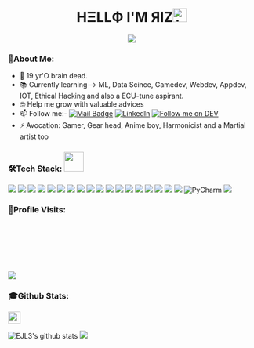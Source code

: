 ### <h1 align='center'> HΞLLФ I'M ЯIZ<img src="https://user-images.githubusercontent.com/1303154/88677602-1635ba80-d120-11ea-84d8-d263ba5fc3c0.gif" width="28px" alt="hi"></h1>
<p align='center'><img src="https://user-images.githubusercontent.com/73348960/108745603-ba67ce80-7554-11eb-8be8-1089870b1af1.gif"></p>

### 📌About Me:

- 🤪 19 yr'O brain dead.
- 📚 Currently learning--> ML, Data Scince, Gamedev, Webdev, Appdev, IOT, Ethical Hacking and also a ECU-tune aspirant. 
- 🤓 Help me grow with valuable advices
- 📫 Follow me:-
[![Mail Badge](https://img.shields.io/badge/-@uza.-e84393?style=for-the-badge&labelColor=e84393&logo=instagram&logoColor=black)](https://instagram.com/uza._)
[![LinkedIn](https://img.shields.io/badge/LinkedIn-0077B5?style=for-the-badge&logo=linkedin&logoColor=white)](https://www.LinkedIn.com/in/rizwan-rahim-b858a4212)
[![Follow me on DEV](https://img.shields.io/badge/dev.to-%2308090A.svg?&style=for-the-badge&logo=dev.to&logoColor=white&alt=devto)](https://dev.to/xen0cide)
- ⚡ Avocation: Gamer, Gear head, Anime boy, Harmonicist and a Martial artist too

### 🛠️Tech Stack: <img height="40" src="https://raw.githubusercontent.com/innng/innng/master/assets/kyubey.gif">

![](https://img.shields.io/badge/HTML5-E34F26?style=for-the-badge&logo=html5&logoColor=white)
![](https://img.shields.io/badge/CSS3-1572B6?style=for-the-badge&logo=css3&logoColor=white)
![](https://img.shields.io/badge/MySQL-00000F?style=for-the-badge&logo=mysql&logoColor=white)
![](https://img.shields.io/badge/MongoDB-4EA94B?style=for-the-badge&logo=mongodb&logoColor=white)
![](https://img.shields.io/badge/Python-00008B?style=for-the-badge&logo=python&logoColor=white)
![](https://img.shields.io/badge/Java-FF8C00.svg?style=for-the-badge&logo=java&logoColor=black)
![](https://img.shields.io/badge/JavaScript-F7DF1E?style=for-the-badge&logo=javascript&logoColor=black)
![](https://img.shields.io/badge/Django-092E20?style=for-the-badge&logo=django&logoColor=white)
![](https://img.shields.io/badge/PowerShell-5391FE?style=for-the-badge&logo=PowerShell&logoColor=white)
![](https://img.shields.io/badge/Node.js-43853D?style=for-the-badge&logo=node.js&logoColor=white)
![](https://img.shields.io/badge/npm-CB3837?style=for-the-badge&logo=npm&logoColor=white)
![](https://img.shields.io/badge/GitHub-100000?style=for-the-badge&logo=github&logoColor=white)
![](https://img.shields.io/badge/Unity-100000?style=for-the-badge&logo=unity&logoColor=white)
![](https://img.shields.io/badge/RASPBERRY%20PI-C51A4A.svg?&style=for-the-badge&logo=raspberry%20pi&logoColor=white)
![](https://img.shields.io/badge/Arduino_IDE-00979D?style=for-the-badge&logo=arduino&logoColor=white)
![](https://img.shields.io/badge/Windows-0078D6?style=for-the-badge&logo=windows&logoColor=white)
![](https://img.shields.io/badge/Kali_Linux-800000?style=for-the-badge&logo=kali-linux&logoColor=white)
![](https://img.shields.io/badge/Visual_Studio_Code-0078D4?style=for-the-badge&logo=visual%20studio%20code&logoColor=white)
<img alt="PyCharm" src="https://img.shields.io/badge/PyCharm-020500.svg?&style=for-the-badge&logo=PyCharm&logoColor=yellow"/>
![](https://img.shields.io/badge/Steam-000000?style=for-the-badge&logo=steam&logoColor=white)

### 👣Profile Visits:

<img src="https://count.getloli.com/get/@EJL3?theme=rule34" alt="" srcset="" align="left">

</br>
</br>
</br>
</br>
</br>

<p align="left"> <img src = "https://user-images.githubusercontent.com/73348960/108746373-ae304100-7555-11eb-8de5-cb0914c347bf.gif"> </p>

### 🎓Github Stats: 
<img align='center' src='https://github.com/Rishit-dagli/Rishit-dagli/blob/master/images/octocat-anime.gif' width='25"'>

![EJL3's github stats](https://github-readme-stats.vercel.app/api?username=EJL3&count_private=true&show_icons=true&theme=tokyonight)
  <img src="https://github-profile-trophy.vercel.app/?username=EJL3&theme=juicyfresh&rank=SECRET,SSS,SS,S,AAA,AA,A,B" />


 
